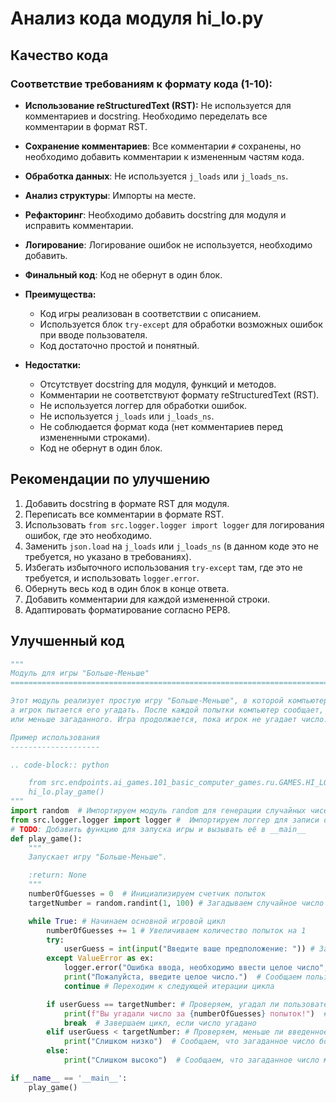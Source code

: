 # Анализ кода модуля hi_lo.py
## Качество кода
### Соответствие требованиям к формату кода (1-10):
 - **Использование reStructuredText (RST):**  Не используется для комментариев и docstring. Необходимо переделать все комментарии в формат RST.
 - **Сохранение комментариев**: Все комментарии `#` сохранены, но необходимо добавить комментарии к измененным частям кода.
 - **Обработка данных**: Не используется `j_loads` или `j_loads_ns`.
 - **Анализ структуры**: Импорты на месте.
 - **Рефакторинг**: Необходимо добавить docstring для модуля и исправить комментарии.
 - **Логирование**: Логирование ошибок не используется,  необходимо добавить.
 - **Финальный код**: Код не обернут в один блок.

  - **Преимущества:**
     - Код игры реализован в соответствии с описанием.
     - Используется блок `try-except` для обработки возможных ошибок при вводе пользователя.
     - Код достаточно простой и понятный.

  - **Недостатки:**
    - Отсутствует docstring для модуля, функций и методов.
    - Комментарии не соответствуют формату reStructuredText (RST).
    - Не используется логгер для обработки ошибок.
    - Не используется `j_loads` или `j_loads_ns`.
    - Не соблюдается формат кода (нет комментариев перед измененными строками).
    - Код не обернут в один блок.
## Рекомендации по улучшению
1. Добавить docstring в формате RST для модуля.
2. Переписать все комментарии в формате RST.
3. Использовать `from src.logger.logger import logger` для логирования ошибок, где это необходимо.
4. Заменить `json.load` на `j_loads` или `j_loads_ns` (в данном коде это не требуется, но указано в требованиях).
5. Избегать избыточного использования `try-except` там, где это не требуется, и использовать `logger.error`.
6. Обернуть весь код в один блок в конце ответа.
7. Добавить комментарии для каждой измененной строки.
8. Адаптировать форматирование согласно PEP8.

## Улучшенный код
```python
"""
Модуль для игры "Больше-Меньше"
=========================================================================================

Этот модуль реализует простую игру "Больше-Меньше", в которой компьютер загадывает число от 1 до 100,
а игрок пытается его угадать. После каждой попытки компьютер сообщает, было ли введенное число больше
или меньше загаданного. Игра продолжается, пока игрок не угадает число.

Пример использования
--------------------

.. code-block:: python

    from src.endpoints.ai_games.101_basic_computer_games.ru.GAMES.HI_LO import hi_lo
    hi_lo.play_game()
"""
import random  # Импортируем модуль random для генерации случайных чисел
from src.logger.logger import logger #  Импортируем логгер для записи ошибок #
# TODO: Добавить функцию для запуска игры и вызывать её в __main__
def play_game():
    """
    Запускает игру "Больше-Меньше".

    :return: None
    """
    numberOfGuesses = 0  # Инициализируем счетчик попыток
    targetNumber = random.randint(1, 100) # Загадываем случайное число от 1 до 100

    while True: # Начинаем основной игровой цикл
        numberOfGuesses += 1 # Увеличиваем количество попыток на 1
        try:
            userGuess = int(input("Введите ваше предположение: ")) # Запрашиваем у пользователя ввод числа
        except ValueError as ex:
            logger.error("Ошибка ввода, необходимо ввести целое число", ex) # Логируем ошибку, если пользователь ввел не целое число
            print("Пожалуйста, введите целое число.")  # Сообщаем пользователю об ошибке
            continue # Переходим к следующей итерации цикла

        if userGuess == targetNumber: # Проверяем, угадал ли пользователь число
            print(f"Вы угадали число за {numberOfGuesses} попыток!")  # Выводим сообщение о победе
            break  # Завершаем цикл, если число угадано
        elif userGuess < targetNumber: # Проверяем, меньше ли введенное число загаданного
            print("Слишком низко")  # Сообщаем, что загаданное число больше
        else:
            print("Слишком высоко")  # Сообщаем, что загаданное число меньше

if __name__ == '__main__':
    play_game()
```